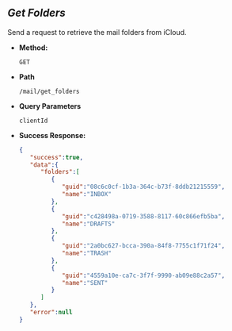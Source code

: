 *Get Folders*
----
  Send a request to retrieve the mail folders from iCloud.

* **Method:**

  `GET`
  
* **Path**

  `/mail/get_folders`
  
* **Query Parameters**
   
   `clientId`

* **Success Response:**
    
    ```json
    {
       "success":true,
       "data":{
          "folders":[
             {
                "guid":"08c6c0cf-1b3a-364c-b73f-8ddb21215559",
                "name":"INBOX"
             },
             {
                "guid":"c428498a-0719-3588-8117-60c866efb5ba",
                "name":"DRAFTS"
             },
             {
                "guid":"2a0bc627-bcca-390a-84f8-7755c1f71f24",
                "name":"TRASH"
             },
             {
                "guid":"4559a10e-ca7c-3f7f-9990-ab09e88c2a57",
                "name":"SENT"
             }
          ]
       },
       "error":null
    }
    ```